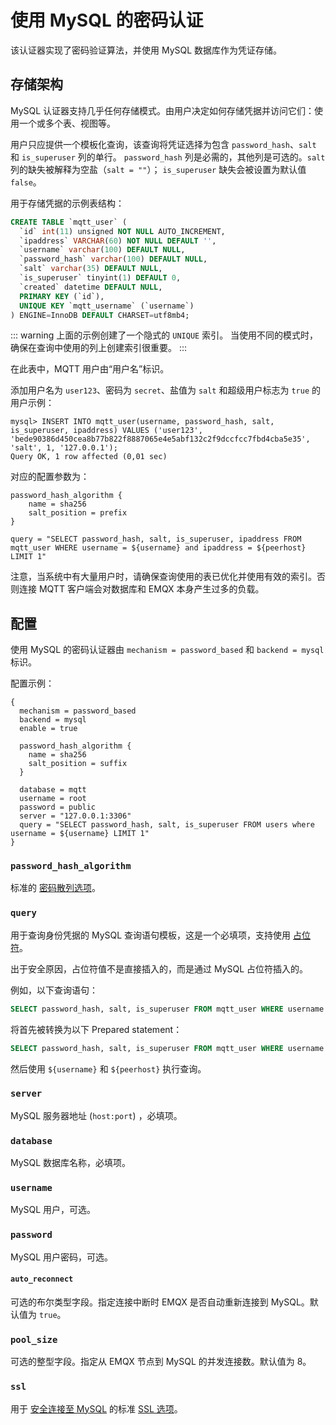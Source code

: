 # 使用 MySQL 的密码认证

该认证器实现了密码验证算法，并使用 MySQL 数据库作为凭证存储。

## 存储架构

MySQL 认证器支持几乎任何存储模式。由用户决定如何存储凭据并访问它们：使用一个或多个表、视图等。

用户只应提供一个模板化查询，该查询将凭证选择为包含 `password_hash`、`salt` 和 `is_superuser` 列的单行。 `password_hash` 列是必需的，其他列是可选的。`salt` 列的缺失被解释为空盐（`salt = ""`）； `is_superuser` 缺失会被设置为默认值 `false`。

用于存储凭据的示例表结构：

```sql
CREATE TABLE `mqtt_user` (
  `id` int(11) unsigned NOT NULL AUTO_INCREMENT,
  `ipaddress` VARCHAR(60) NOT NULL DEFAULT '',
  `username` varchar(100) DEFAULT NULL,
  `password_hash` varchar(100) DEFAULT NULL,
  `salt` varchar(35) DEFAULT NULL,
  `is_superuser` tinyint(1) DEFAULT 0,
  `created` datetime DEFAULT NULL,
  PRIMARY KEY (`id`),
  UNIQUE KEY `mqtt_username` (`username`)
) ENGINE=InnoDB DEFAULT CHARSET=utf8mb4;
```

::: warning
上面的示例创建了一个隐式的 `UNIQUE` 索引。
当使用不同的模式时，确保在查询中使用的列上创建索引很重要。
:::

在此表中，MQTT 用户由“用户名”标识。

添加用户名为 `user123`、密码为 `secret`、盐值为 `salt` 和超级用户标志为 `true` 的用户示例：

```
mysql> INSERT INTO mqtt_user(username, password_hash, salt, is_superuser, ipaddress) VALUES ('user123', 'bede90386d450cea8b77b822f8887065e4e5abf132c2f9dccfcc7fbd4cba5e35', 'salt', 1, '127.0.0.1');
Query OK, 1 row affected (0,01 sec)
```

对应的配置参数为：

```
password_hash_algorithm {
    name = sha256
    salt_position = prefix
}

query = "SELECT password_hash, salt, is_superuser, ipaddress FROM mqtt_user WHERE username = ${username} and ipaddress = ${peerhost} LIMIT 1"
```

注意，当系统中有大量用户时，请确保查询使用的表已优化并使用有效的索引。否则连接 MQTT 客户端会对数据库和 EMQX 本身产生过多的负载。

## 配置

使用 MySQL 的密码认证器由 `mechanism = password_based` 和 `backend = mysql` 标识。

配置示例：

```
{
  mechanism = password_based
  backend = mysql
  enable = true

  password_hash_algorithm {
    name = sha256
    salt_position = suffix
  }

  database = mqtt
  username = root
  password = public
  server = "127.0.0.1:3306"
  query = "SELECT password_hash, salt, is_superuser FROM users where username = ${username} LIMIT 1"
}
```

### `password_hash_algorithm`

标准的 [密码散列选项](./authn.md#密码散列)。

### `query`

用于查询身份凭据的 MySQL 查询语句模板，这是一个必填项，支持使用 [占位符](./authn.md#认证占位符)。

出于安全原因，占位符值不是直接插入的，而是通过 MySQL 占位符插入的。

例如，以下查询语句：

```sql
SELECT password_hash, salt, is_superuser FROM mqtt_user WHERE username = ${username} AND peerhost = ${peerhost} LIMIT 1
```

将首先被转换为以下 Prepared statement：

```sql
SELECT password_hash, salt, is_superuser FROM mqtt_user WHERE username = ? AND peerhost = ? LIMIT 1
```

然后使用 `${username}` 和 `${peerhost}` 执行查询。

### `server`

MySQL 服务器地址 (`host:port`) ，必填项。

### `database`

MySQL 数据库名称，必填项。

### `username`

MySQL 用户，可选。
### `password`

MySQL 用户密码，可选。

#### `auto_reconnect`

可选的布尔类型字段。指定连接中断时 EMQX 是否自动重新连接到 MySQL。默认值为 `true`。

### `pool_size`

可选的整型字段。指定从 EMQX 节点到 MySQL 的并发连接数。默认值为 8。

### `ssl`

用于 [安全连接至 MySQL](https://dev.mysql.com/doc/refman/en/using-encrypted-connections.html) 的标准 [SSL 选项](../ssl.md)。
